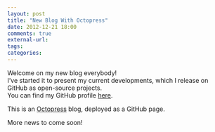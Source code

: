 ```yaml
---
layout: post
title: "New Blog With Octopress"
date: 2012-12-21 18:00
comments: true
external-url: 
tags: 
categories: 
---
```

Welcome on my new blog everybody!  
I’ve started it to present my current developments, which I release on GitHub as open-source projects.  
You can find my GitHub profile [here](https://github.com/RemyG).

This is an [Octopress](http://www.octopress.org/) blog, deployed as a GitHub page.

More news to come soon!


